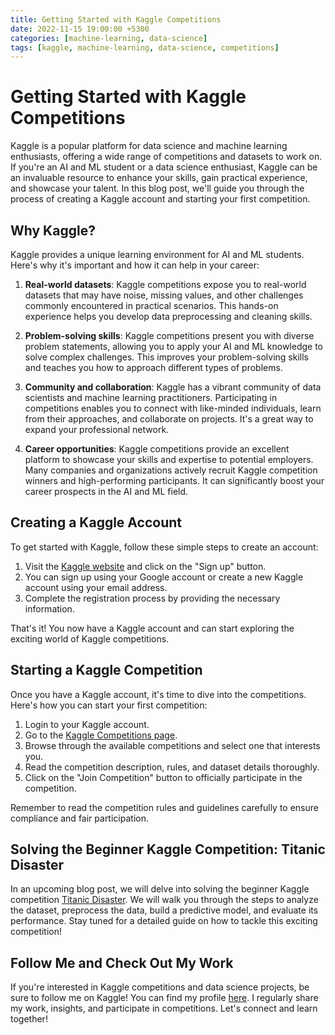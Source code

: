 ```yaml
---
title: Getting Started with Kaggle Competitions
date: 2022-11-15 19:00:00 +5300
categories: [machine-learning, data-science]
tags: [kaggle, machine-learning, data-science, competitions]
---
```


# Getting Started with Kaggle Competitions

Kaggle is a popular platform for data science and machine learning enthusiasts, offering a wide range of competitions and datasets to work on. If you're an AI and ML student or a data science enthusiast, Kaggle can be an invaluable resource to enhance your skills, gain practical experience, and showcase your talent. In this blog post, we'll guide you through the process of creating a Kaggle account and starting your first competition.

## Why Kaggle?

Kaggle provides a unique learning environment for AI and ML students. Here's why it's important and how it can help in your career:

1. **Real-world datasets**: Kaggle competitions expose you to real-world datasets that may have noise, missing values, and other challenges commonly encountered in practical scenarios. This hands-on experience helps you develop data preprocessing and cleaning skills.

2. **Problem-solving skills**: Kaggle competitions present you with diverse problem statements, allowing you to apply your AI and ML knowledge to solve complex challenges. This improves your problem-solving skills and teaches you how to approach different types of problems.

3. **Community and collaboration**: Kaggle has a vibrant community of data scientists and machine learning practitioners. Participating in competitions enables you to connect with like-minded individuals, learn from their approaches, and collaborate on projects. It's a great way to expand your professional network.

4. **Career opportunities**: Kaggle competitions provide an excellent platform to showcase your skills and expertise to potential employers. Many companies and organizations actively recruit Kaggle competition winners and high-performing participants. It can significantly boost your career prospects in the AI and ML field.

## Creating a Kaggle Account

To get started with Kaggle, follow these simple steps to create an account:

1. Visit the [Kaggle website](https://www.kaggle.com/) and click on the "Sign up" button.
2. You can sign up using your Google account or create a new Kaggle account using your email address.
3. Complete the registration process by providing the necessary information.

That's it! You now have a Kaggle account and can start exploring the exciting world of Kaggle competitions.

## Starting a Kaggle Competition

Once you have a Kaggle account, it's time to dive into the competitions. Here's how you can start your first competition:

1. Login to your Kaggle account.
2. Go to the [Kaggle Competitions page](https://www.kaggle.com/competitions).
3. Browse through the available competitions and select one that interests you.
4. Read the competition description, rules, and dataset details thoroughly.
5. Click on the "Join Competition" button to officially participate in the competition.

Remember to read the competition rules and guidelines carefully to ensure compliance and fair participation.

## Solving the Beginner Kaggle Competition: Titanic Disaster

In an upcoming blog post, we will delve into solving the beginner Kaggle competition [Titanic Disaster](https://www.kaggle.com/competitions/titanic). We will walk you through the steps to analyze the dataset, preprocess the data, build a predictive model, and evaluate its performance. Stay tuned for a detailed guide on how to tackle this exciting competition!

## Follow Me and Check Out My Work

If you're interested in Kaggle competitions and data science projects, be sure to follow me on Kaggle! You can find my profile [here](https://www.kaggle.com/fadhilko). I regularly share my work, insights, and participate in competitions. Let's connect and learn together!

